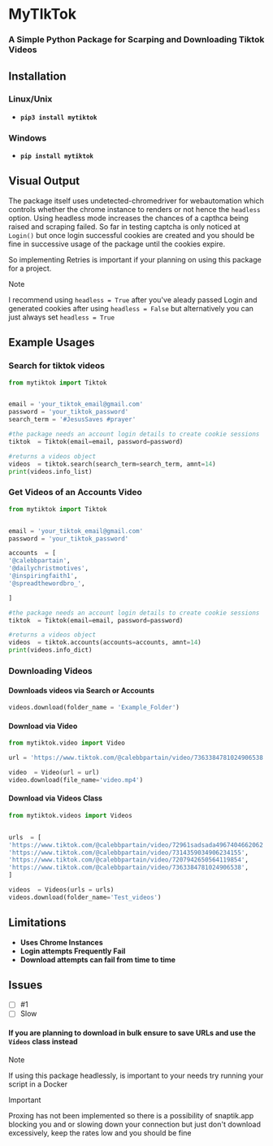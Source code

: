 # MyTIkTok
### A Simple Python Package for Scarping and Downloading Tiktok Videos


## Installation

### Linux/Unix 
-  **`pip3 install mytiktok`**

### Windows
-  **`pip install mytiktok`**

## Visual Output
The package itself uses undetected-chromedriver for webautomation which controls whether the chrome instance to renders or not  hence the `headless` option. Using headless mode increases the chances of a capthca being raised and scraping failed. So far in testing captcha is only noticed at `Login()`  but once login successful cookies are created and you should be fine in successive usage of the package until the cookies expire.

So implementing Retries is important if your planning on using this package for a project.

> [!NOTE]
> I recommend using `headless = True` after you've aleady passed Login and generated cookies after using `headless = False` but alternatively you can just always set `headless = True`




## Example Usages
### Search for tiktok videos

```python 
from mytiktok import Tiktok


email = 'your_tiktok_email@gmail.com'
password = 'your_tiktok_password'
search_term = '#JesusSaves #prayer'

#the package needs an account login details to create cookie sessions 
tiktok  = Tiktok(email=email, password=password)

#returns a videos object
videos  = tiktok.search(search_term=search_term, amnt=14)
print(videos.info_list)

``` 
### Get Videos of an Accounts Video

```python 
from mytiktok import Tiktok


email = 'your_tiktok_email@gmail.com'
password = 'your_tiktok_password'

accounts  = [
'@calebbpartain',
'@dailychristmotives',
'@inspiringfaith1',
'@spreadthewordbro_',

]

#the package needs an account login details to create cookie sessions 
tiktok  = Tiktok(email=email, password=password)

#returns a videos object
videos  = tiktok.accounts(accounts=accounts, amnt=14)
print(videos.info_dict)

```
### Downloading Videos

#### Downloads videos via Search  or Accounts

```python         
videos.download(folder_name = 'Example_Folder') 
```

#### Download via Video

```python
from mytiktok.video import Video

url = 'https://www.tiktok.com/@calebbpartain/video/7363384781024906538'

video  = Video(url = url)
video.download(file_name='video.mp4')

```
#### Download via Videos Class
```python
from mytiktok.videos import Videos


urls  = [
'https://www.tiktok.com/@calebbpartain/video/72961sadsada4967404662062',
'https://www.tiktok.com/@calebbpartain/video/7314359034906234155',
'https://www.tiktok.com/@calebbpartain/video/7207942650564119854',
'https://www.tiktok.com/@calebbpartain/video/7363384781024906538',
]

videos  = Videos(urls = urls)
videos.download(folder_name='Test_videos')

```

## Limitations
- **Uses Chrome Instances**
- **Login attempts Frequently Fail**
- **Download attempts can fail from time to time**

## Issues
- [ ] #1
- [ ] Slow 

#### If you are planning to download in bulk ensure to save URLs and use the `Videos` class instead

> [!NOTE]
> If using this package headlessly, is important to your needs try running your script in a Docker

> [!IMPORTANT]
> Proxing has not been implemented so there is a possibility of snaptik.app blocking you and or slowing down your connection but just don't download excessively, keep the rates low and you should be fine
